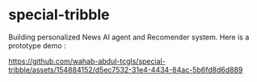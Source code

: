# special-tribble
Building personalized News AI agent and Recomender system.
Here is a prototype demo : 



https://github.com/wahab-abdul-tcgls/special-tribble/assets/154884152/d5ec7532-31e4-4434-84ac-5b6fd8d6d889




